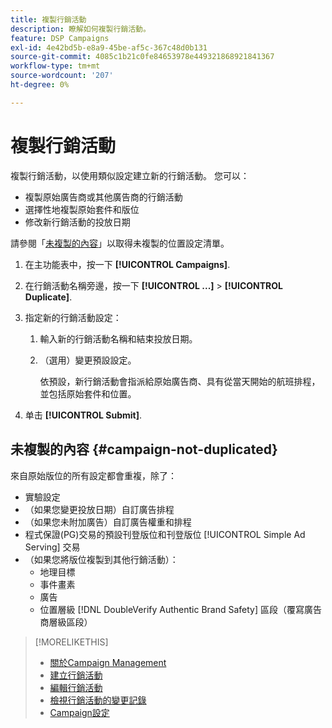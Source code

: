 ```yaml
---
title: 複製行銷活動
description: 瞭解如何複製行銷活動。
feature: DSP Campaigns
exl-id: 4e42bd5b-e8a9-45be-af5c-367c48d0b131
source-git-commit: 4085c1b21c0fe84653978e449321868921841367
workflow-type: tm+mt
source-wordcount: '207'
ht-degree: 0%

---
```


# 複製行銷活動

<!-- Some placements don't have this option. Clarify which placement types aren't eligible -- is it PG placements, or all placements using private inventory? And anything else? -->

複製行銷活動，以使用類似設定建立新的行銷活動。 您可以：

* 複製原始廣告商或其他廣告商的行銷活動
* 選擇性地複製原始套件和版位
* 修改新行銷活動的投放日期

請參閱「[未複製的內容](#campaign-not-duplicated)」以取得未複製的位置設定清單。

1. 在主功能表中，按一下 **[!UICONTROL Campaigns]**.

1. 在行銷活動名稱旁邊，按一下 **[!UICONTROL ...]** > **[!UICONTROL Duplicate]**.

1. 指定新的行銷活動設定：

   1. 輸入新的行銷活動名稱和結束投放日期。

   1. （選用）變更預設設定。

      依預設，新行銷活動會指派給原始廣告商、具有從當天開始的航班排程，並包括原始套件和位置。

1. 单击 **[!UICONTROL Submit]**.

## 未複製的內容 {#campaign-not-duplicated}

來自原始版位的所有設定都會重複，除了：

* 實驗設定
* （如果您變更投放日期）自訂廣告排程
* （如果您未附加廣告）自訂廣告權重和排程
* 程式保證(PG)交易的預設刊登版位和刊登版位 [!UICONTROL Simple Ad Serving] 交易
* （如果您將版位複製到其他行銷活動）：
   * 地理目標
   * 事件畫素
   * 廣告
   * 位置層級 [!DNL DoubleVerify Authentic Brand Safety] 區段（覆寫廣告商層級區段）

>[!MORELIKETHIS]
>
>* [關於Campaign Management](campaign-about.md)
>* [建立行銷活動](campaign-create.md)
>* [編輯行銷活動](campaign-edit.md)
>* [檢視行銷活動的變更記錄](campaign-change-log.md)
>* [Campaign設定](campaign-settings.md)

